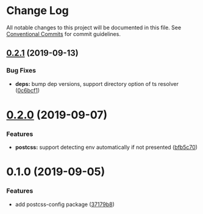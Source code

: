 # Change Log

All notable changes to this project will be documented in this file.
See [Conventional Commits](https://conventionalcommits.org) for commit guidelines.

## [0.2.1](https://github.com/1stG/configs/compare/@1stg/postcss-config@0.2.0...@1stg/postcss-config@0.2.1) (2019-09-13)


### Bug Fixes

* **deps:** bump dep versions, support directory option of ts resolver ([0c6bcf1](https://github.com/1stG/configs/commit/0c6bcf1))





# [0.2.0](https://github.com/1stG/configs/compare/@1stg/postcss-config@0.1.0...@1stg/postcss-config@0.2.0) (2019-09-07)


### Features

* **postcss:** support detecting env automatically if not presented ([bfb5c70](https://github.com/1stG/configs/commit/bfb5c70))





# 0.1.0 (2019-09-05)


### Features

* add postcss-config package ([37179b8](https://github.com/1stG/configs/commit/37179b8))
